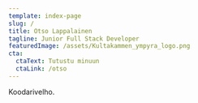 ```yaml
---
template: index-page
slug: /
title: Otso Lappalainen
tagline: Junior Full Stack Developer
featuredImage: /assets/Kultakammen_ympyra_logo.png
cta:
  ctaText: Tutustu minuun
  ctaLink: /otso
---
```

Koodarivelho.
